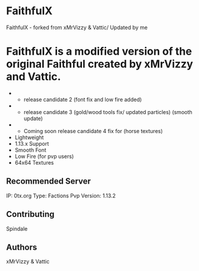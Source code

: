 # FaithfulX
FaithfulX - forked from xMrVizzy &amp; Vattic/ Updated by me
# FaithfulX is a modified version of the original Faithful created by xMrVizzy and Vattic.
+ - release candidate 2 (font fix and low fire added)
+ - release candidate 3 (gold/wood tools fix/ updated particles) (smooth update)
+ - Coming soon release candidate 4 fix for (horse textures)
+ Lightweight
+ 1.13.x Support
+ Smooth Font
+ Low Fire (for pvp users)
+ 64x64 Textures

## Recommended Server
IP: 0tx.org
Type: Factions Pvp
Version: 1.13.2

## Contributing
Spindale


## Authors
xMrVizzy & Vattic
